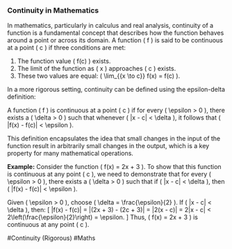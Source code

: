### Continuity in Mathematics

In mathematics, particularly in calculus and real analysis, continuity of a function is a fundamental concept that describes how the function behaves around a point or across its domain. A function \( f \) is said to be continuous at a point \( c \) if three conditions are met:
1. The function value \( f(c) \) exists.
2. The limit of the function as \( x \) approaches \( c \) exists.
3. These two values are equal: \( \lim_{{x \to c}} f(x) = f(c) \).

In a more rigorous setting, continuity can be defined using the epsilon-delta definition:

A function \( f \) is continuous at a point \( c \) if for every \( \epsilon > 0 \), there exists a \( \delta > 0 \) such that whenever \( |x - c| < \delta \), it follows that \( |f(x) - f(c)| < \epsilon \).

This definition encapsulates the idea that small changes in the input of the function result in arbitrarily small changes in the output, which is a key property for many mathematical operations.

**Example:** Consider the function \( f(x) = 2x + 3 \). To show that this function is continuous at any point \( c \), we need to demonstrate that for every \( \epsilon > 0 \), there exists a \( \delta > 0 \) such that if \( |x - c| < \delta \), then \( |f(x) - f(c)| < \epsilon \).

Given \( \epsilon > 0 \), choose \( \delta = \frac{\epsilon}{2} \). If \( |x - c| < \delta \), then:
\[
|f(x) - f(c)| = |(2x + 3) - (2c + 3)| = |2(x - c)| = 2|x - c| < 2\left(\frac{\epsilon}{2}\right) = \epsilon.
\]
Thus, \( f(x) = 2x + 3 \) is continuous at any point \( c \).

#Continuity (Rigorous) #Maths